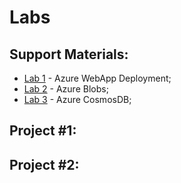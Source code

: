 # Labs


## Support Materials:
* [Lab 1](lab1)  - Azure WebApp Deployment;
* [Lab 2](lab2)  - Azure Blobs;
* [Lab 3](lab3)  - Azure CosmosDB;

## Project #1:

## Project #2:
